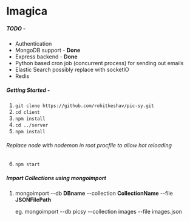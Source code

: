 # Imagica

##### TODO - 
- Authentication
- MongoDB support - **Done**
- Express backend - **Done**
- Python based cron job (concurrent process) for sending out emails
- Elastic Search possibly replace with socketIO
- Redis

##### Getting Started -
1. ``` git clone https://github.com/rohitkeshav/pic-sy.git ```
2. ``` cd client ```
3. ``` npm install ```
4. ``` cd ../server ```
5. ``` npm install ```

###### Replace node with nodemon in root procfile to allow hot reloading
6. ```npm start```

##### Import Collections using mongoimport

1. mongoimport --db **DBname** --collection **CollectionName** --file **JSONFilePath**
    
    eg. mongoimport --db picsy --collection images --file images.json
